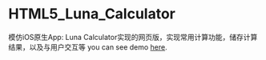 # HTML5_Luna_Calculator
模仿iOS原生App: Luna Calculator实现的网页版，实现常用计算功能，储存计算结果，以及与用户交互等
you can see demo [here](https://gongchizhou.github.io/HTML5_Luna_Calculator/).
